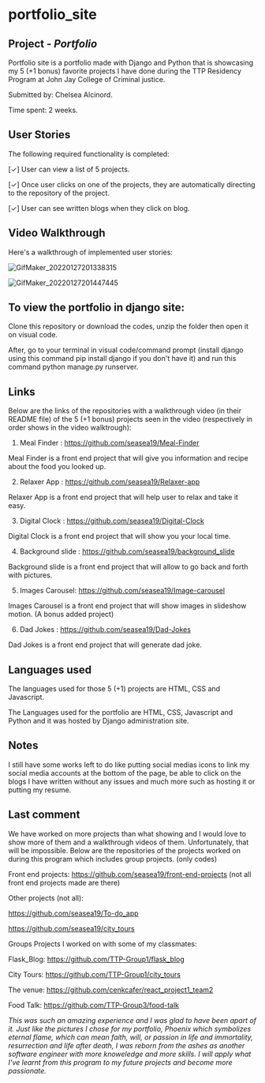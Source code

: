 # portfolio_site

## Project  - *Portfolio*

Portfolio site is a portfolio made with Django and Python that is showcasing my 5 (+1 bonus) favorite projects I have done during the TTP Residency Program at John Jay College of Criminal justice.

Submitted by: Chelsea Alcinord.

Time spent: 2 weeks.

## User Stories
The following required functionality is completed:

[✓] User can view a list of 5 projects.

[✓] Once user clicks on one of the projects, they are automatically directing to the repository of the project. 

[✓] User can see written blogs when they click on blog.

## Video Walkthrough
Here's a walkthrough of implemented user stories:

![GifMaker_20220127201338315](https://user-images.githubusercontent.com/59550990/151469810-f48510fc-0c6a-4454-802f-e8b0518ef07f.gif)

![GifMaker_20220127201447445](https://user-images.githubusercontent.com/59550990/151469843-42b203c3-b793-4f3a-b4cb-061c43186353.gif)

## To view the portfolio in django site:

Clone this repository or download the codes, unzip the folder then open it on visual code.


After, go to your terminal in visual code/command prompt (install django using this command pip install django if you don't have it) and run this command python manage.py runserver.


## Links 

Below are the links of the repositories with a walkthrough video (in their README file) of the 5 (+1 bonus) projects seen in the video (respectively in order shows in the video walktrough):

1. Meal Finder : https://github.com/seasea19/Meal-Finder


Meal Finder is a front end project that will give you information and recipe about the food you looked up.


2. Relaxer App : https://github.com/seasea19/Relaxer-app


Relaxer App is a front end project that will help user to relax and take it easy.


3. Digital Clock : https://github.com/seasea19/Digital-Clock


Digital Clock is a front end project that will show you your local time.


4. Background slide : https://github.com/seasea19/background_slide


Background slide is  a front end project that will allow to go back and forth with pictures.


5. Images Carousel: https://github.com/seasea19/Image-carousel


Images Carousel is a front end project that will show images in slideshow motion. (A bonus added project)


6. Dad Jokes : https://github.com/seasea19/Dad-Jokes


Dad Jokes is a front end project that will generate dad joke.

## Languages used
The languages used for those 5 (+1) projects are HTML, CSS and Javascript.


The Languages used for the portfolio are HTML, CSS, Javascript and Python and it was hosted by Django administration site.

## Notes
I still have some works left to do like putting social medias icons to link my social media accounts at the bottom of the page, be able to click on the blogs I have written without any issues and much more such as hosting it or putting my resume.

## Last comment
 We have worked on more projects than what showing and I would love to show more of them and a walkthrough videos of them. Unfortunately, that will be impossible. Below are the repositories of the projects worked on during this program which includes group projects. (only codes)
 
 
 Front end projects: https://github.com/seasea19/front-end-projects (not all front end projects made are there)
 
 
 Other projects (not all):
 
 https://github.com/seasea19/To-do_app
 
 https://github.com/seasea19/city_tours
 
 Groups Projects I worked on with some of my classmates: 
 
 Flask_Blog: https://github.com/TTP-Group1/flask_blog
 
 City Tours: https://github.com/TTP-Group1/city_tours
 
 The venue: https://github.com/cenkcafer/react_project1_team2
 
 Food Talk: https://github.com/TTP-Group3/food-talk
 

*This was such an amazing experience and I was glad to have been apart of it. Just like the pictures I chose for my portfolio, Phoenix which  symbolizes eternal flame, which can mean faith, will, or passion in life and immortality, resurrection and life after death, I was reborn from the ashes as another software engineer with more knoweledge and more skills. I will apply what I've learnt from this program to my future projects and become more passionate.*
 
 
